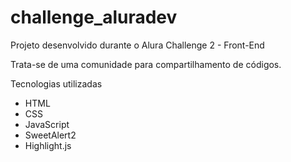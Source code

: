 # challenge_aluradev

Projeto desenvolvido durante o Alura Challenge 2 - Front-End

Trata-se de uma comunidade para compartilhamento de códigos.

Tecnologias utilizadas
- HTML
- CSS
- JavaScript
- SweetAlert2
- Highlight.js

